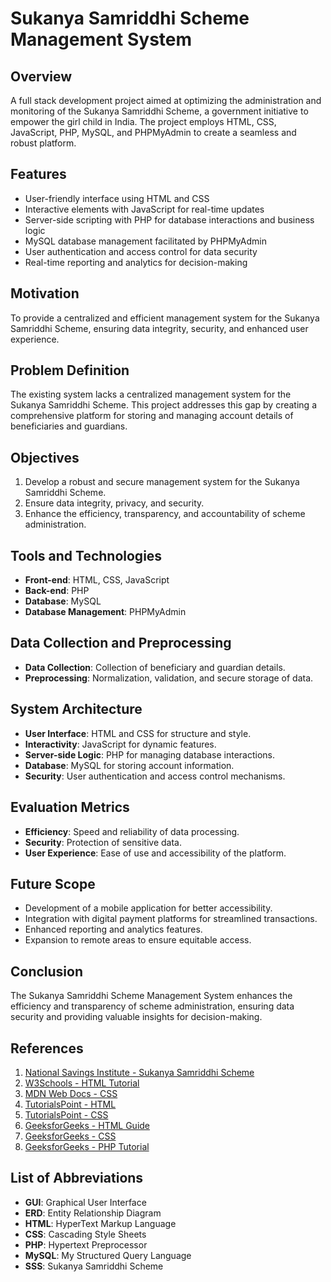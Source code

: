 # Sukanya Samriddhi Scheme Management System

## Overview
A full stack development project aimed at optimizing the administration and monitoring of the Sukanya Samriddhi Scheme, a government initiative to empower the girl child in India. The project employs HTML, CSS, JavaScript, PHP, MySQL, and PHPMyAdmin to create a seamless and robust platform.

## Features
- User-friendly interface using HTML and CSS
- Interactive elements with JavaScript for real-time updates
- Server-side scripting with PHP for database interactions and business logic
- MySQL database management facilitated by PHPMyAdmin
- User authentication and access control for data security
- Real-time reporting and analytics for decision-making

## Motivation
To provide a centralized and efficient management system for the Sukanya Samriddhi Scheme, ensuring data integrity, security, and enhanced user experience.

## Problem Definition
The existing system lacks a centralized management system for the Sukanya Samriddhi Scheme. This project addresses this gap by creating a comprehensive platform for storing and managing account details of beneficiaries and guardians.

## Objectives
1. Develop a robust and secure management system for the Sukanya Samriddhi Scheme.
2. Ensure data integrity, privacy, and security.
3. Enhance the efficiency, transparency, and accountability of scheme administration.

## Tools and Technologies
- **Front-end**: HTML, CSS, JavaScript
- **Back-end**: PHP
- **Database**: MySQL
- **Database Management**: PHPMyAdmin

## Data Collection and Preprocessing
- **Data Collection**: Collection of beneficiary and guardian details.
- **Preprocessing**: Normalization, validation, and secure storage of data.

## System Architecture
- **User Interface**: HTML and CSS for structure and style.
- **Interactivity**: JavaScript for dynamic features.
- **Server-side Logic**: PHP for managing database interactions.
- **Database**: MySQL for storing account information.
- **Security**: User authentication and access control mechanisms.

## Evaluation Metrics
- **Efficiency**: Speed and reliability of data processing.
- **Security**: Protection of sensitive data.
- **User Experience**: Ease of use and accessibility of the platform.

## Future Scope
- Development of a mobile application for better accessibility.
- Integration with digital payment platforms for streamlined transactions.
- Enhanced reporting and analytics features.
- Expansion to remote areas to ensure equitable access.

## Conclusion
The Sukanya Samriddhi Scheme Management System enhances the efficiency and transparency of scheme administration, ensuring data security and providing valuable insights for decision-making.

## References
1. [National Savings Institute - Sukanya Samriddhi Scheme](https://www.nsiindia.gov.in/InternalPage.aspx?Id_Pk=89)
2. [W3Schools - HTML Tutorial](https://www.w3schools.com/)
3. [MDN Web Docs - CSS](https://developer.mozilla.org/en-US/docs/Web/CSS)
4. [TutorialsPoint - HTML](https://www.tutorialspoint.com/html/index.htm)
5. [TutorialsPoint - CSS](https://www.tutorialspoint.com/css/index.htm)
6. [GeeksforGeeks - HTML Guide](https://www.geeksforgeeks.org/html-complete-guide/)
7. [GeeksforGeeks - CSS](https://www.geeksforgeeks.org/css/)
8. [GeeksforGeeks - PHP Tutorial](https://www.geeksforgeeks.org/php-tutorial/)

## List of Abbreviations
- **GUI**: Graphical User Interface
- **ERD**: Entity Relationship Diagram
- **HTML**: HyperText Markup Language
- **CSS**: Cascading Style Sheets
- **PHP**: Hypertext Preprocessor
- **MySQL**: My Structured Query Language
- **SSS**: Sukanya Samriddhi Scheme
